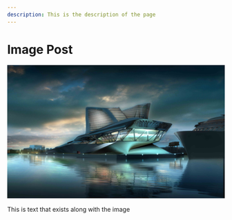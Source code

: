 ```yaml
---
description: This is the description of the page
---
```


# Image Post

![This is the Caption for the Image](.gitbook/assets/keelung_harbor_terminal_photo.jpg)

This is text that exists along with the image



